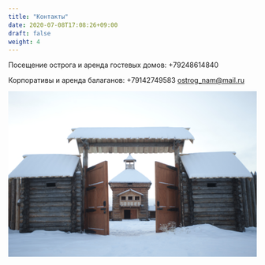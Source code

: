 ```yaml
---
title: "Контакты"
date: 2020-07-08T17:08:26+09:00
draft: false
weight: 4
---
```

Посещение острога и аренда гостевых домов:
+79248614840

Корпоративы и аренда балаганов:
+79142749583
ostrog_nam@mail.ru


![inside](IMG_9890.JPG)